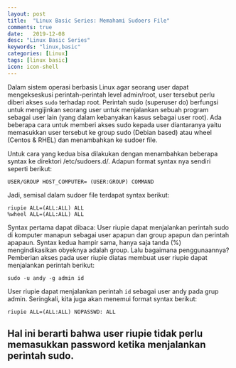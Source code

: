 ```yaml
---
layout: post
title:  "Linux Basic Series: Memahami Sudoers File"
comments: true
date:   2019-12-08
desc: "Linux Basic Series"
keywords: "linux,basic"
categories: [Linux]
tags: [linux basic]
icon: icon-shell
---
```

Dalam sistem operasi berbasis Linux agar seorang user dapat mengekseskusi perintah-perintah level admin/root, user tersebut perlu diberi akses `sudo` terhadap root. Perintah sudo (superuser do) berfungsi untuk mengijinkan seorang user untuk menjalankan sebuah program sebagai user lain (yang dalam kebanyakan kasus sebagai user root). Ada beberapa cara untuk memberi akses sudo kepada user diantaranya yaitu memasukkan user tersebut ke group sudo (Debian based) atau wheel (Centos & RHEL) dan menambahkan ke sudoer file.

Untuk cara yang kedua bisa dilakukan dengan menambahkan beberapa syntax ke direktori /etc/sudoers.d/. Adapun format syntax nya sendiri seperti berikut:

```
USER/GROUP HOST_COMPUTER= (USER:GROUP) COMMAND   
```

Jadi, semisal dalam sudoer file terdapat syntax berikut:

```
riupie ALL=(ALL:ALL) ALL
%wheel ALL=(ALL:ALL) ALL
```

Syntax pertama dapat dibaca: User riupie dapat menjalankan perintah sudo di komputer manapun sebagai user apapun dan group apapun dan perintah apapaun. Syntax kedua hampir sama, hanya saja tanda (%) mengindikasikan obyeknya adalah group. Lalu bagaimana penggunaannya? Pemberian akses pada user riupie diatas membuat user riupie dapat menjalankan perintah berikut:

```
sudo -u andy -g admin id
```
User riupie dapat menjalankan perintah `id` sebagai user andy pada grup admin. Seringkali, kita juga akan menemui format syntax berikut:

```
riupie ALL=(ALL:ALL) NOPASSWD: ALL
```
Hal ini berarti bahwa user riupie tidak perlu memasukkan password ketika menjalankan perintah sudo.
---

